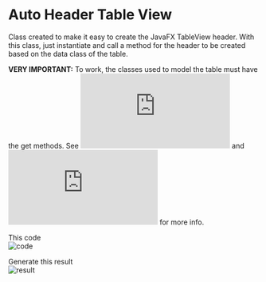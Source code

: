 # Auto Header Table View
Class created to make it easy to create the JavaFX TableView header. With this class, just instantiate and call a method for the header to be created based on the data class of the table.

<b>VERY IMPORTANT:</b> To work, the classes used to model the table must have the get methods. See ![ModelExample1](https://github.com/rponciano/AHTV/blob/master/src/main/java/rponciano/AHTV/ModelExample1.java) and ![ModelExample2](https://github.com/rponciano/AHTV/blob/master/src/main/java/rponciano/AHTV/ModelExample2.java) for more info.

This code<br>
![code](https://user-images.githubusercontent.com/6250218/54194513-2f8e8600-449b-11e9-906c-aef8acb97633.png)

Generate this result<br>
![result](https://user-images.githubusercontent.com/6250218/54194514-30271c80-449b-11e9-89fc-9086f742e2c2.png)